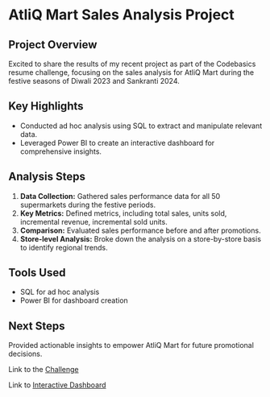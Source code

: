 # AtliQ Mart Sales Analysis Project

## Project Overview

Excited to share the results of my recent project as part of the Codebasics resume challenge, focusing on the sales analysis for AtliQ Mart during the festive seasons of Diwali 2023 and Sankranti 2024.

## Key Highlights

- Conducted ad hoc analysis using SQL to extract and manipulate relevant data.
- Leveraged Power BI to create an interactive dashboard for comprehensive insights.

## Analysis Steps

1. **Data Collection:** Gathered sales performance data for all 50 supermarkets during the festive periods.
2. **Key Metrics:** Defined metrics, including total sales, units sold, incremental revenue, incremental sold units.
3. **Comparison:** Evaluated sales performance before and after promotions.
4. **Store-level Analysis:** Broke down the analysis on a store-by-store basis to identify regional trends.

## Tools Used

- SQL for ad hoc analysis
- Power BI for dashboard creation

## Next Steps

Provided actionable insights to empower AtliQ Mart for future promotional decisions.

Link to the [Challenge](https://codebasics.io/challenge/codebasics-resume-project-challenge)

Link to [Interactive Dashboard](http://surl.li/rghvm)
